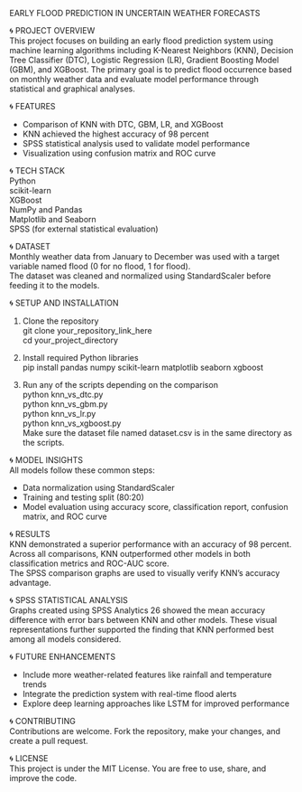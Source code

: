 EARLY FLOOD PREDICTION IN UNCERTAIN WEATHER FORECASTS

🌀 PROJECT OVERVIEW  
This project focuses on building an early flood prediction system using machine learning algorithms including K-Nearest Neighbors (KNN), Decision Tree Classifier (DTC), Logistic Regression (LR), Gradient Boosting Model (GBM), and XGBoost. The primary goal is to predict flood occurrence based on monthly weather data and evaluate model performance through statistical and graphical analyses.

🌀 FEATURES  
- Comparison of KNN with DTC, GBM, LR, and XGBoost  
- KNN achieved the highest accuracy of 98 percent  
- SPSS statistical analysis used to validate model performance  
- Visualization using confusion matrix and ROC curve  
 
🌀 TECH STACK  
Python  
scikit-learn  
XGBoost  
NumPy and Pandas  
Matplotlib and Seaborn  
SPSS (for external statistical evaluation)

🌀 DATASET  
Monthly weather data from January to December was used with a target variable named flood (0 for no flood, 1 for flood).  
The dataset was cleaned and normalized using StandardScaler before feeding it to the models.

🌀 SETUP AND INSTALLATION  

1. Clone the repository  
git clone your_repository_link_here  
cd your_project_directory

2. Install required Python libraries  
pip install pandas numpy scikit-learn matplotlib seaborn xgboost

3. Run any of the scripts depending on the comparison  
python knn_vs_dtc.py  
python knn_vs_gbm.py  
python knn_vs_lr.py  
python knn_vs_xgboost.py  
Make sure the dataset file named dataset.csv is in the same directory as the scripts.

🌀 MODEL INSIGHTS  
All models follow these common steps:  
- Data normalization using StandardScaler  
- Training and testing split (80:20)  
- Model evaluation using accuracy score, classification report, confusion matrix, and ROC curve  

🌀 RESULTS  
KNN demonstrated a superior performance with an accuracy of 98 percent.  
Across all comparisons, KNN outperformed other models in both classification metrics and ROC-AUC score.  
The SPSS comparison graphs are used to visually verify KNN’s accuracy advantage.

🌀 SPSS STATISTICAL ANALYSIS  
Graphs created using SPSS Analytics 26 showed the mean accuracy difference with error bars between KNN and other models. These visual representations further supported the finding that KNN performed best among all models considered.

🌀 FUTURE ENHANCEMENTS  
- Include more weather-related features like rainfall and temperature trends  
- Integrate the prediction system with real-time flood alerts  
- Explore deep learning approaches like LSTM for improved performance

🌀 CONTRIBUTING  
Contributions are welcome. Fork the repository, make your changes, and create a pull request.

🌀 LICENSE  
This project is under the MIT License. You are free to use, share, and improve the code.

